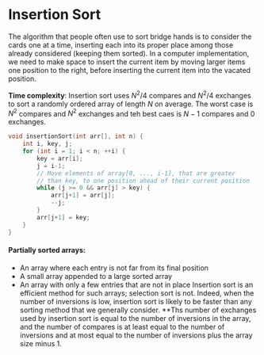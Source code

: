 # Insertion Sort
The algorithm that people often use to sort bridge hands is to consider the cards one at a time, inserting each into its proper place among those already considered (keeping them sorted).
In a computer implementation, we need to make space to insert the current item by moving larger items one position to the right, before inserting the current item into the vacated position.

**Time complexity**: Insertion sort uses $N^2/4$ compares and $N^2/4$ exchanges to sort a randomly ordered array of length $N$ on average. The worst case is $N^2$ compares and $N^2$ exchanges and teh best caes is $N-1$ compares and 0 exchanges.

```cpp
void insertionSort(int arr[], int n) {
	int i, key, j;
	for (int i = 1; i < n; ++i) {
		key = arr[i];
		j = i-1;
		// Move elements of array[0, ..., i-1], that are greater
		// than key, to one position ahead of their current position
		while (j >= 0 && arr[j] > key) {
			arr[j+1] = arr[j];
			--j;
		}
		arr[j+1] = key;
	}
}
```

#### Partially sorted arrays:
- An array where each entry is not far from its final position
- A small array appended to a large sorted array
- An array with only a few entries that are not in place
Insertion sort is an efficient method for such arrays; selection sort is not. Indeed, when the number of inversions is low, insertion sort is likely to be faster than any sorting method that we generally consider.
**Ths number of exchanges used by insertion sort is equal to the number of inversions in the array, and the number of compares is at least equal to the number of inversions and at most equal to the number of inversions plus the array size minus 1.
